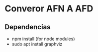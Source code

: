 # Converor AFN A AFD
## Dependencias
<ul>
   <li>npm install (for node modules)</li>
   <li> sudo apt install graphviz </li>
</ul>
